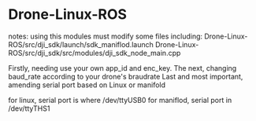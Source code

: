 # Drone-Linux-ROS

notes:  using this modules must modify some files 
including:  Drone-Linux-ROS/src/dji_sdk/launch/sdk_maniflod.launch
            Drone-Linux-ROS/src/dji_sdk/src/modules/dji_sdk_node_main.cpp


Firstly, needing use your own app_id and enc_key.
The next, changing baud_rate according to your drone's braudrate
Last and most important, amending serial port based on Linux or manifold

for linux, serial port is where /dev/ttyUSB0
for maniflod, serial port in /dev/ttyTHS1
